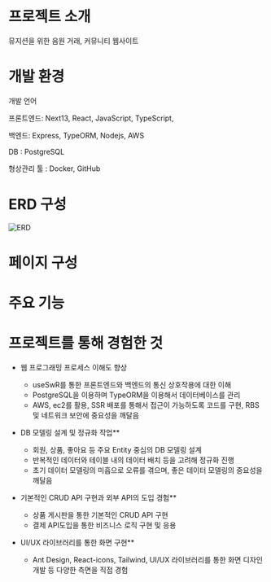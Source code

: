 # 프로젝트 소개

뮤지션을 위한 음원 거래, 커뮤니티 웹사이트


# 개발 환경

개발 언어

  프론트엔드: Next13, React, JavaScript,  TypeScript,  

  백엔드: Express, TypeORM, Nodejs, AWS

DB : PostgreSQL

형상관리 툴 : Docker, GitHub

# ERD 구성
![ERD](https://github.com/kofhoom/everyspace/assets/64389254/75afa782-4017-4d2e-a9d5-4cf47fdd5ba5)


# 페이지 구성


# 주요 기능



# 프로젝트를 통해 경험한 것

- 웹 프로그래밍 프로세스 이해도 향상
    - useSwR를 통한 프론트엔드와 백엔드의 통신 상호작용에 대한 이해
    - PostgreSQL을 이용하며 TypeORM을 이용해서 데이터베이스를 관리
    - AWS, ec2를 활용, SSR 배포를 통해서 접근이 가능하도록 코드를 구현, RBS 및 네트워크 보안에 중요성을 깨달음
    
- DB 모델링 설계 및 정규화 작업**
    - 회원, 상품, 좋아요 등 주요 Entity 중심의 DB 모델링 설계
    - 반복적인 데이터와 테이블 내의 데이터 배치 등을 고려해 정규화 진행
    - 초기 데이터 모델링의 미흡으로 오류를 겪으며, 좋은 데이터 모델링의 중요성을 깨달음
    
- 기본적인 CRUD API 구현과 외부 API의 도입 경험**
    - 상품 게시판을 통한 기본적인 CRUD API 구현
    - 결제 API도입을 통한 비즈니스 로직 구현 및 응용

- UI/UX 라이브러리를 통한 화면 구현**
    - Ant Design, React-icons, Tailwind, UI/UX 라이브러리를 통한 화면 디자인 개발 등 다양한 측면을 직접 경험
